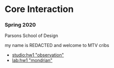 # Core Interaction 

### Spring 2020 

Parsons School of Design 

my name is REDACTED and welcome to MTV cribs 

- [studio:hw1 "observation"](https://cuis205.github.io/ci20/observation/index.html)
- [lab:hw1 "mondrian"](https://cuis205.github.io/ci20/corelab/hw1/index.html)
